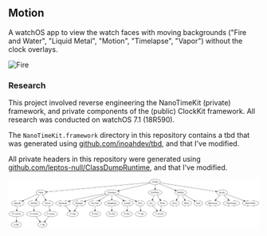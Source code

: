 ## Motion

A watchOS app to view the watch faces with moving backgrounds ("Fire and Water", "Liquid Metal", "Motion", "Timelapse", "Vapor") without the clock overlays.

![Fire](docs/Fire_Fullscreen.gif)

### Research

This project involved reverse engineering the NanoTimeKit (private) framework, and private components of the (public) ClockKit framework.
All research was conducted on watchOS 7.1 (18R590).

The `NanoTimeKit.framework` directory in this repository contains a tbd that was generated using [github.com/inoahdev/tbd](https://github.com/inoahdev/tbd), and that I've modified.

All private headers in this repository were generated using [github.com/leptos-null/ClassDumpRuntime](https://github.com/leptos-null/ClassDumpRuntime), and that I've modified.

![Graph](docs/Motion.png)
